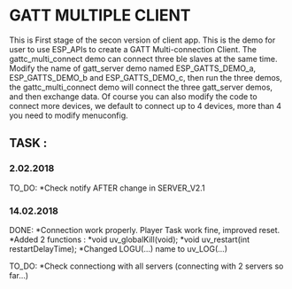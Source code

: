 # GATT MULTIPLE CLIENT

This is First stage of the secon version of client app.
This is the demo for user to use ESP_APIs to create a GATT Multi-connection Client.
The gattc_multi_connect demo can connect three ble slaves at the same time.
Modify the name of gatt_server demo named ESP_GATTS_DEMO_a, ESP_GATTS_DEMO_b and ESP_GATTS_DEMO_c, then run the three demos,
the gattc_multi_connect demo will connect the three gatt_server demos, and then exchange data.
Of course you can also modify the code to connect more devices, we default to connect up to 4 devices, more than 4 you need to modify menuconfig.

## TASK :

### 2.02.2018
TO_DO:
  *Check notify AFTER change in SERVER_V2.1

### 14.02.2018

DONE:
  *Connection work properly. Player Task work fine, improved reset.
  *Added 2 functions :
  *void uv_globalKill(void);
  *void uv_restart(int restartDelayTime);
  *Changed LOGU(...) name to uv_LOG(...)

TO_DO:
  *Check connectiong with all servers (connecting with 2 servers so far...)
